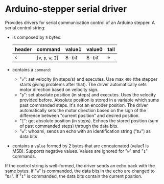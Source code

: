 # Arduino-stepper serial driver
Provides drivers for serial communication control of an Arduino stepper. A serial control string:
- is composed by `5` bytes:
  
  |header|command|value1|value0|tail|
  |-|-|-|-|-
  |`s`|[`v`, `p`, `w`, `I`]|8-bit|8-bit|`e`

- contains a `command`:
  - "`v`": set velocity (in steps/s) and executes. Use max `400` (the stepper starts giving problems after that). The driver automatically sets motor direction based on velocity sign.
  - "`p`": set absolute position (in steps) and executes. Uses the velocity provided before. Absolute position is stored in a variable which sums past commanded steps. It's not an encoder position. The driver automatically sets the motor direction based on the sign of the difference between "current position" and desired position.
  - "`I`": get absolute position (in steps). Echoes the stored position (sum of past commanded steps) through the data bits.
  - "`w`": whoami, sends an echo with an identification string ("`Da`") as data bits
- contains a `value` formed by 2 bytes that are concatenated (value1 is MSB). Supports negative values. Values are ignored for "`w`" and "`I`" commands.

If the control string is well-formed, the driver sends an echo back with the same bytes. If "`w`" is commanded, the data bits in the echo are changed to "`Da`". If "`I`" is commanded, the data bits contain the current position.